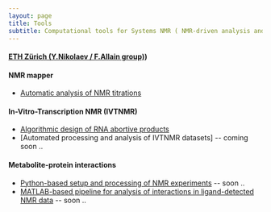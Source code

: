 ```yaml
---
layout: page
title: Tools
subtitle: Computational tools for Systems NMR ( NMR-driven analysis and modeling of networks )
---
```


#### [ETH Zürich (Y.Nikolaev / F.Allain group)](http://www.allainlab.ethz.ch/people/person-detail.html?persid=125247))

#### NMR mapper
- [Automatic analysis of NMR titrations](http://sitemapper.nmrhub.eu)

#### In-Vitro-Transcription NMR (IVTNMR)
- [Algorithmic design of RNA abortive products](https://github.com/systemsnmr/ivtnmr/tree/master/aborts_design)
- [Automated processing and analysis of IVTNMR datasets] -- coming soon ..

#### Metabolite-protein interactions
- [Python-based setup and processing of NMR experiments](https://github.com/systemsnmr/metabolite-interactions) -- soon ..
- [MATLAB-based pipeline for analysis of interactions in ligand-detected NMR data](https://github.com/systemsnmr/metabolite-interactions) -- soon ..

